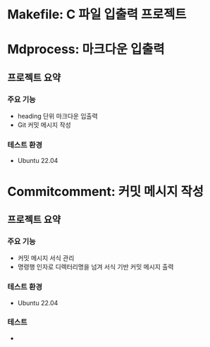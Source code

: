 # Makefile: C 파일 입출력 프로젝트
# Mdprocess: 마크다운 입출력
## 프로젝트 요약
### 주요 기능
- heading 단위 마크다운 입출력
- Git 커밋 메시지 작성
### 테스트 환경
- Ubuntu 22.04

# Commitcomment: 커밋 메시지 작성
## 프로젝트 요약
### 주요 기능
- 커밋 메시지 서식 관리
- 명령행 인자로 디렉터리명을 넘겨 서식 기반 커밋 메시지 출력
### 테스트 환경
- Ubuntu 22.04
### 테스트
- ```
  ```

